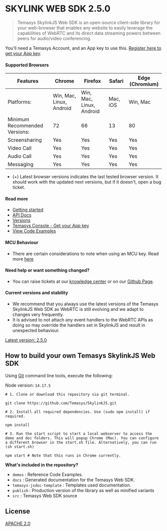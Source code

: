 # SKYLINK WEB SDK 2.5.0
> Temasys SkylinkJS Web SDK is an open-source client-side library for your web-browser that enables any website to easily leverage the capabilities of WebRTC and its direct data streaming powers between peers for audio/video conferencing.

You'll need a Temasys Account, and an App key to use this. [Register here to get your App key](https://console.temasys.io).

#### Supported Browsers
| Features                      | Chrome                   | Firefox                  | Safari                   | Edge (Chromium) | 
|-------------------------------|--------------------------|--------------------------|--------------------------|-----------------|
| Platforms:                    | Win, Mac, Linux, Android | Win, Mac, Linux, Android | Mac, iOS                 | Win, Mac        |
| Minimum Recommended Versions: | 72                       | 66                       | 13                       | 80              |
| Screensharing                 | Yes                      | Yes                      | Yes                      | Yes             |
| Video Call                    | Yes                      | Yes                      | Yes                      | Yes             |
| Audio Call                    | Yes                      | Yes                      | Yes                      | Yes             |
| Messaging                     | Yes                      | Yes                      | Yes                      | Yes             |

- (+) Latest browser versions indicates the last tested browser version. It should work with the updated next versions, but if it doesn't, open a bug ticket.

#### Read more
- [Getting started](https://github.com/Temasys/GettingStarted)
- [API Docs](https://cdn.temasys.io/skylink/skylinkjs/latest/docs/index.html)
- [Versions](https://github.com/Temasys/SkylinkJS/releases)
- [Temasys Console  - Get your App key](https://console.temasys.io)
- [View Code Examples](https://github.com/Temasys/SkylinkJS/tree/2.x.x/master/demos/collection/README.md)

#### MCU Behaviour
- There are certain considerations to note when using an MCU key. Read more [here](https://github.com/Temasys/SkylinkJS/tree/2.x.x/master/MCU_BEHAVIOUR.md)


#### Need help or want something changed?
- You can raise tickets at our [knowledge center](https://temasys.io/knowledge-center/) or on our [Github Page](https://github.com/Temasys/SkylinkJS/issues).


#### Current versions and stability
- We recommend that you always use the latest versions of the Temasys SkylinkJS Web SDK as WebRTC is still evolving and we adapt to changes very frequently.
- It is advised to not attach any event handlers to the WebRTC APIs as doing so may override the handlers set in SkylinkJS and result in unexpected behaviour.

[Latest version: 2.5.0](https://github.com/Temasys/SkylinkJS/releases/tag/2.5.0)


## How to build your own Temasys SkylinkJS Web SDK
Using [Git](https://git-scm.com/download) command line tools, execute the following:

Node version: `14.17.5`

```
# 1. Clone or download this repository via git terminal.

git clone https://github.com/Temasys/SkylinkJS.git

# 2. Install all required dependencies. Use (sudo npm install) if required.

npm install

# 3. Run the start script to start a local webserver to access the demo and doc folders. This will popup Chrome (Mac). You can configure a different browser in the start.sh file. Alternatively, you can run (sh start.sh)

npm start # Note that this runs in Chrome currently.
```

__What's included in the repository?__

- `demos` : Reference Code Examples.
- `docs` : Generated documentation for the Temasys Web SDK.
- `temasys-jsdoc-template` : Templates used documentation.
- `publish` : Production version of the library as well as minified variants
- `src` : Temasys Web SDK source


## License
[APACHE 2.0](https://www.apache.org/licenses/LICENSE-2.0.html)
